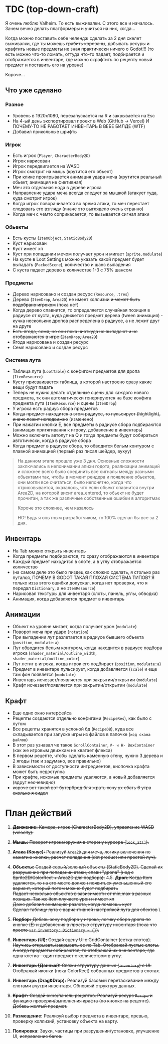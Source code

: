 # TDC (top-down-craft)

Я очень люблю Valheim. То есть выживалки. С этого все и началось. Зачем вечно делать платформеры и учиться на них, когда...

Когда можно поставить себе челендж сделать за 2 дня скелет выживалки, где ты можешь ~~грабить корованы~~, добывать ресуры и крафтить новые предметы не зная практически ничего о Godot!!! (то есть можно что-то ломать, оттуда что-то падает, подбирается и отображается в инвентаре, где можно скрафтить по рецепту новый предмет и поставить его на уровне)

Короче...

## Что уже сделано

### Разное

- Уровень в 1920х1080, перезапускается на R и закрывается на Esc
- На 4-ый день экспортировал проект в Web (GitHub -> Vercel) И ПОЧЕМУ-ТО НЕ РАБОТАЕТ ИНВЕНТАРЬ В ВЕБЕ БИЛДЕ (WTF)
- Добавил прикольные шрифты

### Игрок

- Есть игрок (`Player`, `CharacterBody2D`)
- Игрок нарисован
- Игрок передвигается на WASD
- Игрок смотрит на мышь (крутится его обьект)
- При клике проигрывается анимация удара меча (крутится реальный обьект, анимация не фиктивная)
- Меч это отдельная нода в дереве игрока
- Направление удара меча всегда следует за мышкой (атакует туда, куда смотрит игрок)
- Когда игрок поворачивается во время атаки, то меч перестает следовать его взгляду (иначе это выглядело очень странно)
- Когда меч с чемто соприкасается, то вызывается сигнал атаки

### Обьекты

- Есть кусты (`ItemObject`, `StaticBody2D`)
- Куст нарисован
- Куст имеет хп
- Куст при попадании мечом получает урон и мигает (`sprite.modulate`)
- На кусте в Loot Settings можно указать какой предмет будет выпадать (`PackedScene`), количество и шанс выпадения
- С куста падает дерево в количестве 1-3 с 75% шансом

### Предметы

- Дерево нарисовано и создан ресурс (`Resource`, `.tres`)
- Дерево (`ItemDrop`, `Area2D`) не имеет коллизии ~~и может быть подобрано игроком~~ (пока нет)
- Когда дерево спавнится, то определяется случайная позиция в радиусе от куста, куда движется предмет дерева (tween анимация) - кучка нескольких дропов распределена в радиусе, а не лежит друг на друге
- ~~Есть ягода, семя, но они пока ниоткуда не выпадают и не отображаются в игре (`ItemDrop`, `Area2D`)~~
- Ягода нарисована и создан ресурс
- Семя нарисовано и создан ресурс

### Система лута

- Таблица лута (`LootTable`) с конфигом предметов для дропа (`ItemResource`)
- Кусту присваивается таблица, в которой настроено сразу какие вещи будут падать
- Теперь не нужно делать отдельные сцены для каждого нового предмета, тк они автоматически генерируются на базе конфига предмета лута (`ItemResource`) и сцены (`ItemDrop`)
- У игрока есть радиус сбора предметов
- ~~Когда предмет находится в этом радиусе, то пульсирует (hightlight), иначе лежит неподвижно~~ (изменено)
- При нажатии кнопки E, все предметы в радиусе сбора подбираются (анимация притягивания к игроку, добавление в инвентарь)
- Можно включить автолут на Q и тогда предметы будут собираться автотически, когда в радиусе сбора
- Когда предмет в радиусе сбора, то обводится белым контуром с плавной анимацией (первый раз писал шейдер, вухуу)

> На данном этапе прошло уже 3 дня. Основные сложности заключались в непонимании апихи годота, реализации анимаций и сложнее всего было соединить все сигналы между разными обьектами так, чтобы в момент рендера и появление обьектов, они могли все считаться, было непонятно, когда что отрисовывается, оказалось, что если обьект спавнится внутри Area2D, на которой висит area_entered, то обьект не будет прочитан, а так же различные собственные ошибки в алгоритмах
>
> Короче это сложнее, чем казалось
>
> НО! Будь я опытным разработчиком, то 100% сделал бы все за 2 дня.

## Инвентарь

- На Tab можно открыть инвентарь
- Когда предметы подбираются, то сразу отображаются в инвентаре
- Каждый предмет находится в слоте, а в углу отображается количество
- (на самом деле это было пиздец как сложно сделать, я столько раз путался, ПОЧЕМУ В GODOT ТАКАЯ ПЛОХАЯ СИСТЕМА ТИПОВ? Я только изза этого ошибки допускал, когда нет проверки, что я передал `Dictionary`, а не `ItemResource`)
- Нарисовал текстуры для инвентаря (слоты, панель, углы, обводка)
- Анимация, когда добавляется предмет в инвентарь

## Анимации

- Объект на уровне мигает, когда получает урон (`modulate`)
- Поворот меча при ударе (`rotation`)
- При выпадении лут разлетается в радиусе бывшего объекта (`position`, `modulate:a`)
- Лут обводится белым контуром, когда находится в радиусе подбора игрока (`shader_material/outline_width`, `shader_material/outline_color`)
- Лут летит в игрока, когда игрок его подбирает (`position`, `modulate:a`)
- Предмет в инвентаре пульсирует, когда добавляется (`scale`) и еще там фон появлется (`modulate`)
- Инвентарь исчезает/появляется при закрытии/открытии (`modulate`)
- Крафт исчезает/появляется при закрытии/открытии (`modulate`)

## Крафт

- Еще одно окно интерфейса
- Рецепты создаются отдельно конфигами (`RecipeRes`), как было с лутом
- Все рецепты хранятся в услоной бд (`RecipeDB`), куда все складывается при запуске игры из файлов в папочке (`код скана файлов`)
- В этот раз узнавал че такое `ScrollContainer`, `V- и H- BoxContainer` (как же игровым движкам не хватает флекса)
- В первом рецепте, чтобы сделать каменную стену, нужно 3 дерева и 2 ягоды (так и задумано, все правильно)
- В зависимости от доступности ингредиентов, кнопочка крафта может быть недоступна
- При крафте, искомые предметы удаляются, а новый добавляется (вдруг неочевидно)
- ~~короче вот такой вот бутерброд бля жрать хочу ух ебать 6 утра сколько я сидел~~

# План действий

1. ~~**Движение:** Камера, игрок (CharacterBody2D), управление WASD (velocity).~~
2. ~~**Мышь:** Поворот игрока/оружия в сторону курсора (`look_at()`).~~
3. ~~**Атака (Конус):** Реализуй `Area2D` для меча, логику включения по нажатию кнопки, расчет попадания (dot product или простой луч).~~
4. ~~**Объекты:** Создай серый/зеленый объекты (StaticBody2D). Сделай их разрушение при попадании атаки, спавн "дропа" (нод с Sprite2D/ColorRect + Area2D для подбора).~~
   4.5. ~~**Дроп**: Когда Item удаляется, то на его месте должен появиться уменьшенный его вариант, который потом можно будет подбирать~~ \
   ~~Падает несколько обьектов в зависимости от min,max в разных позицих. Так же item плучаетс урон и имеет хп~~ \
   ~~Даже добавил анимацию разлета, когда ломаешь куст~~ \
   ~~Сделал таблицу лута с вариантивной настройкой лута для обектов~~ \

5. ~~**Подбор:** Добавь зону подбора у игрока, логику сбора дропа по кнопке (E) и добавления в *простую* структуру инвентаря (пока что просто `var inventory: Dictionary = {}`).~~
6. ~~**Инвентарь (UI):** Создай сцену UI с GridContainer (сетка слотов). Научись открывать/закрывать ее по Tab. Отображай пустые слоты. А когда предметы собираются, то отображай их в инвентаре, где одна клетка - один предмет с количеством в углу.~~
7. ~~**Инвентарь (Данные):** Свяжи структуру данных (`inventory`) с UI. Отображай иконки (пока ColorRect) собранных предметов в слотах.~~
8. **Инвентарь (Drag&Drop):** Реализуй базовый перетаскивание между слотами *внутри* инвентаря. Обновляй структуру данных.
9. ~~**Крафт:** Создай окно/панель рецептов. Реализуй ресурс `Recipe` и функцию проверки/выполнения крафта (по кнопке на рецепте). Добавь желтый предмет.~~
10. **Размещение:** Реализуй выбор предмета в инвентаре, превью, проверку коллизий, установку объекта на карту.
11. **Полировка:** Звуки, частицы при разрушении/установке, улучшение UI, ~~исправление багов.~~
